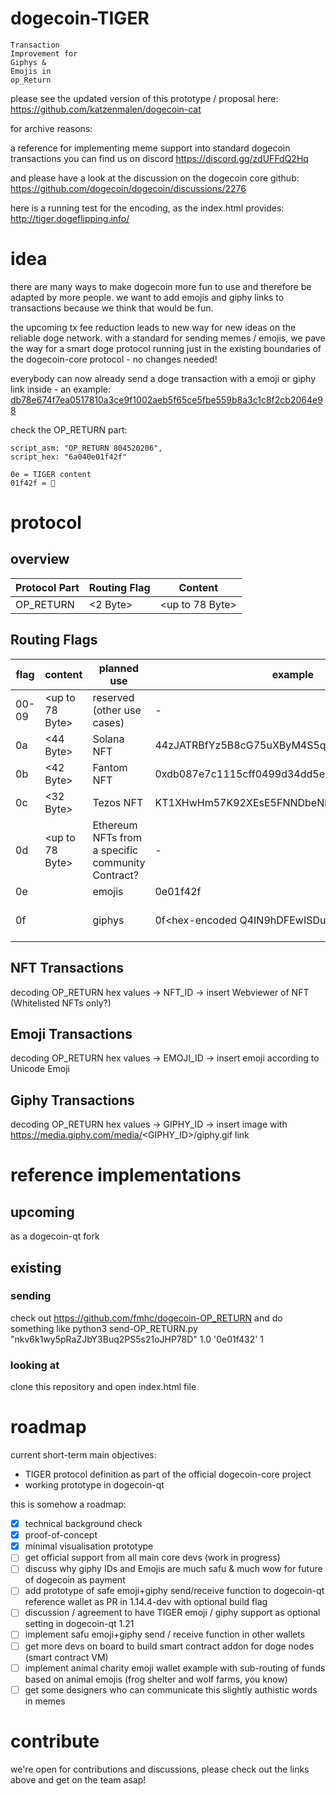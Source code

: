 # dogecoin-TIGER

```
Transaction
Improvement for
Giphys & 
Emojis in
op_Return
```

please see the updated version of this prototype / proposal here:
https://github.com/katzenmalen/dogecoin-cat


for archive reasons:

a reference for implementing meme support into standard dogecoin transactions
you can find us on discord https://discord.gg/zdUFFdQ2Hq

and please have a look at the discussion on the dogecoin core github:
https://github.com/dogecoin/dogecoin/discussions/2276


here is a running test for the encoding, as the index.html provides:
http://tiger.dogeflipping.info/


# idea

there are many ways to make dogecoin more fun to use and therefore be adapted by more people.
we want to add emojis and giphy links to transactions because we think that would be fun.

the upcoming tx fee reduction leads to new way for new ideas on the reliable doge network.
with a standard for sending memes / emojis, we pave the way for a smart doge protocol running
just in the existing boundaries of the dogecoin-core protocol - no changes needed!

everybody can now already send a doge transaction with a emoji or giphy link inside - an example: 
[db78e674f7ea0517810a3ce9f1002aeb5f65ce5fbe559b8a3c1c8f2cb2064e98](https://chain.so/api/v2/tx/DOGE/db78e674f7ea0517810a3ce9f1002aeb5f65ce5fbe559b8a3c1c8f2cb2064e98)

check the OP_RETURN part:
```
script_asm: "OP_RETURN 804520206",
script_hex: "6a040e01f42f"

0e = TIGER content
01f42f = 🐯
```
# protocol
## overview

Protocol Part | Routing Flag | Content 
------------- | ------------ | -------
OP_RETURN     | <2 Byte>     | <up to 78 Byte> 

## Routing Flags

flag | content | planned use | example | result
---- | ------- | ----------- | ------- | ------
00-09 | <up to 78 Byte> | reserved (other use cases) | - | -
0a | <44 Byte> | Solana NFT | 44zJATRBfYz5B8cG75uXByM4S5qNkf7P71HNjvXtGmgA | -
0b | <42 Byte> | Fantom NFT | 0xdb087e7c1115cff0499d34dd5eabb0453a363f0e | -
0c | <32 Byte> | Tezos NFT | KT1XHwHm57K92XEsE5FNNDbeNk22eHsEwkBc | -
0d | <up to 78 Byte> | Ethereum NFTs from a specific community Contract? | - | -
0e | <hex-representation of an unicode emoji> | emojis | 0e01f42f | 🐯
0f | <giphy shortlink> | giphys | 0f<hex-encoded Q4IN9hDFEwISDujIbe | ![Image giphy](https://media.giphy.com/media/Q4IN9hDFEwISDujIbe/giphy.gif)

## NFT Transactions

decoding OP_RETURN hex values -> NFT_ID -> insert Webviewer of NFT (Whitelisted NFTs only?)                                                 
                                                 
## Emoji Transactions
decoding OP_RETURN hex values -> EMOJI_ID -> insert emoji according to Unicode Emoji
                                               
## Giphy Transactions 
decoding OP_RETURN hex values -> GIPHY_ID -> insert image with https://media.giphy.com/media/<GIPHY_ID>/giphy.gif link

# reference implementations
## upcoming
  as a dogecoin-qt fork
## existing
### sending
  check out https://github.com/fmhc/dogecoin-OP_RETURN
  and do something like python3 send-OP_RETURN.py "nkv6k1wy5pRaZJbY3Buq2PS5s21oJHP78D" 1.0 '0e01f432' 1
### looking at
  clone this repository and open index.html file
  
  
# roadmap

  current short-term main objectives:
  - TIGER protocol definition as part of the official dogecoin-core project
  - working prototype in dogecoin-qt
  
  
  this is somehow a roadmap:
- [x] technical background check
- [x] proof-of-concept
- [x] minimal visualisation prototype
- [ ] get official support from all main core devs (work in progress)
- [ ] discuss why giphy IDs and Emojis are much safu & much wow for future of dogecoin as payment
- [ ] add prototype of safe emoji+giphy send/receive function to dogecoin-qt reference wallet as PR in 1.14.4-dev with optional build flag
- [ ] discussion / agreement to have TIGER emoji / giphy support as optional setting in dogecoin-qt 1.21
- [ ] implement safu emoji+giphy send / receive function in other wallets  
- [ ] get more devs on board to build smart contract addon for doge nodes (smart contract VM)
- [ ] implement animal charity emoji wallet example with sub-routing of funds based on animal emojis (frog shelter and wolf farms, you know)
- [ ] get some designers who can communicate this slightly authistic words in memes
  
# contribute
we're open for contributions and discussions, please check out the links above and get on the team asap!
  
